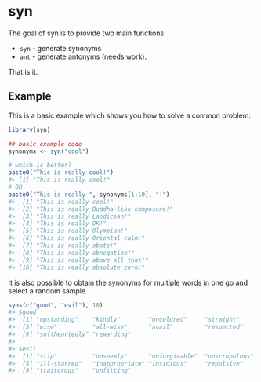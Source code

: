 <!-- README.md is generated from README.Rmd. Please edit that file -->
syn
===

The goal of syn is to provide two main functions:

-   `syn` - generate synonyms
-   `ant` - generate antonyms (needs work).

That is it.

Example
-------

This is a basic example which shows you how to solve a common problem:

``` r
library(syn)

## basic example code
synonyms <- syn("cool") 

# which is better? 
paste0("This is really cool!") 
#> [1] "This is really cool!"
# OR 
paste0("This is really ", synonyms[1:10], "!")
#>  [1] "This is really cool!"                 
#>  [2] "This is really Buddha-like composure!"
#>  [3] "This is really Laodicean!"            
#>  [4] "This is really OK!"                   
#>  [5] "This is really Olympian!"             
#>  [6] "This is really Oriental calm!"        
#>  [7] "This is really abate!"                
#>  [8] "This is really abnegation!"           
#>  [9] "This is really above all that!"       
#> [10] "This is really absolute zero!"
```

It is also possible to obtain the synonyms for multiple words in one go and select a random sample.

``` r
syns(c("good", "evil"), 10)
#> $good
#>  [1] "upstanding"    "kindly"        "uncolored"     "straight"     
#>  [5] "wise"          "all-wise"      "avail"         "respected"    
#>  [9] "softheartedly" "rewarding"    
#> 
#> $evil
#>  [1] "slip"          "unseemly"      "unforgivable"  "unscrupulous" 
#>  [5] "ill-starred"   "inappropriate" "insidious"     "repulsive"    
#>  [9] "traitorous"    "unfitting"
```
